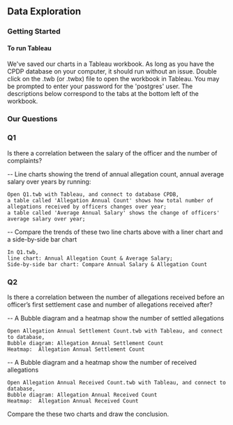
## Data Exploration

### Getting Started
#### To run Tableau
We've saved our charts in a Tableau workbook. As long as you have the CPDP database on your computer, it should run without an issue. Double click on the .twb (or .twbx) file to open the workbook in Tableau. You may be prompted to enter your password for the 'postgres' user. The descriptions below correspond to the tabs at the bottom left of the workbook.

### Our Questions
### Q1
Is there a correlation between the salary of the officer and the number of complaints?

-- Line charts showing the trend of annual allegation count, annual average salary over years by running:
```
Open Q1.twb with Tableau, and connect to database CPDB, 
a table called 'Allegation Annual Count' shows how total number of allegations received by officers changes over year;
a table called 'Average Annual Salary' shows the change of officers' average salary over year;
```
-- Compare the trends of these two line charts above with a liner chart and a side-by-side bar chart
```
In Q1.twb,
line chart: Annual Allegation Count & Average Salary;
Side-by-side bar chart: Compare Annual Salary & Allegation Count
```

### Q2
Is there a correlation between the number of allegations received before an officer’s first settlement case and number of allegations received after?

-- A Bubble diagram and a heatmap show the number of settled allegations
```
Open Allegation Annual Settlement Count.twb with Tableau, and connect to database,
Bubble diagram: Allegation Annual Settlement Count
Heatmap:  Allegation Annual Settlement Count
```
-- A Bubble diagram and a heatmap show the number of received allegations
```
Open Allegation Annual Received Count.twb with Tableau, and connect to database,
Bubble diagram: Allegation Annual Received Count
Heatmap:  Allegation Annual Received Count
```
Compare the these two charts and draw the conclusion.
